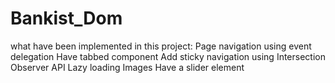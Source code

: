 # Bankist_Dom

what have been implemented in this project: 
Page navigation using event delegation
Have tabbed component
Add sticky navigation using Intersection Observer API
Lazy loading Images
Have a slider element

